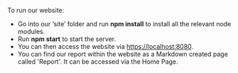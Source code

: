 To run our website:
- Go into our ‘site’ folder and run <b>npm install</b> to install all the relevant node modules.
- Run <b>npm start</b> to start the server.
- You can then access the website via <a href="https://localhost:8080">https://localhost:8080</a>.
- You can find our report within the website as a Markdown created page called 'Report'. It can be accessed via the Home Page.
